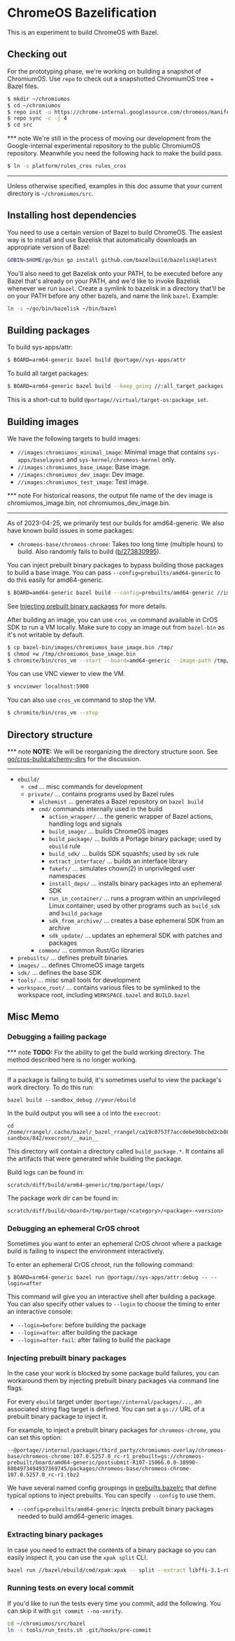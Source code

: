 # ChromeOS Bazelification

This is an experiment to build ChromeOS with Bazel.

## Checking out

For the prototyping phase, we're working on building a snapshot of ChromiumOS.
Use `repo` to check out a snapshotted ChromiumOS tree + Bazel files.

```sh
$ mkdir ~/chromiumos
$ cd ~/chromiumos
$ repo init -u https://chrome-internal.googlesource.com/chromeos/manifest-internal -b stabilize-15429.B -g default,bazel
$ repo sync -c -j 4
$ cd src
```

*** note
We're still in the process of moving our development from the Google-internal
experimental repository to the public ChromiumOS repository. Meanwhile you need
the following hack to make the build pass.

```sh
$ ln -s platform/rules_cros rules_cros
```
***

Unless otherwise specified, examples in this doc assume that your current
directory is `~/chromiumos/src`.

## Installing host dependencies

You need to use a certain version of Bazel to build ChromeOS. The easiest way
is to install and use Bazelisk that automatically downloads an appropriate
version of Bazel:

```sh
GOBIN=$HOME/go/bin go install github.com/bazelbuild/bazelisk@latest
```

You'll also need to get Bazelisk onto your PATH, to be executed before any Bazel
that's already on your PATH, and we'd like to invoke Bazelisk whenever we run
`bazel`. Create a symlink to bazelisk in a directory that'll be on your PATH
before any other bazels, and name the link `bazel`. Example:

```sh
ln -s ~/go/bin/bazelisk ~/bin/bazel
```

## Building packages

To build sys-apps/attr:

```sh
$ BOARD=arm64-generic bazel build @portage//sys-apps/attr
```

To build all target packages:

```sh
$ BOARD=arm64-generic bazel build --keep_going //:all_target_packages
```

This is a short-cut to build `@portage//virtual/target-os:package_set`.

## Building images

We have the following targets to build images:

- `//images:chromiumos_minimal_image`: Minimal image that contains
  `sys-apps/baselayout` and `sys-kernel/chromeos-kernel` only.
- `//images:chromiumos_base_image`: Base image.
- `//images:chromiumos_dev_image`: Dev image.
- `//images:chromiumos_test_image`: Test image.

*** note
For historical reasons, the output file name of the dev image is
chromiumos_image.bin, not chromiumos_dev_image.bin.
***

As of 2023-04-25, we primarily test our builds for amd64-generic. We also have
known build issues in some packages:

- `chromeos-base/chromeos-chrome`: Takes too long time (multiple hours) to
  build. Also randomly fails to build ([b/273830995](http://b/273830995)).

You can inject prebuilt binary packages to bypass building those packages to
build a base image. You can pass `--config=prebuilts/amd64-generic` to do this
easily for amd64-generic.

```sh
$ BOARD=amd64-generic bazel build --config=prebuilts/amd64-generic //images:chromiumos_base_image
```

See [Injecting prebuilt binary packages](#injecting-prebuilt-binary-packages)
for more details.

After building an image, you can use `cros_vm` command available in CrOS SDK
to run a VM locally. Make sure to copy an image out from `bazel-bin` as it's not
writable by default.

```sh
$ cp bazel-bin/images/chromiumos_base_image.bin /tmp/
$ chmod +w /tmp/chromiumos_base_image.bin
$ chromite/bin/cros_vm --start --board=amd64-generic --image-path /tmp/chromiumos_base_image.bin
```

You can use VNC viewer to view the VM.
```sh
$ vncviewer localhost:5900
```

You can also use `cros_vm` command to stop the VM.
```sh
$ chromite/bin/cros_vm --stop
```

## Directory structure

*** note
**NOTE:** We will be reorganizing the directory structure soon. See
[go/cros-build:alchemy-dirs](https://goto.google.com/cros-build:alchemy-dirs)
for the discussion.
***

* `ebuild/`
    * `cmd` ... misc commands for development
    * `private/` ... contains programs used by Bazel rules
        * `alchemist` ... generates a Bazel repository on `bazel build`
        * `cmd/` commands internally used in the build
            * `action_wrapper/` ... the generic wrapper of Bazel actions, handling logs and signals
            * `build_image/` ... builds ChromeOS images
            * `build_package/` ... builds a Portage binary package; used by `ebuild` rule
            * `build_sdk/` ... builds SDK squashfs; used by `sdk` rule
            * `extract_interface/` ... builds an interface library
            * `fakefs/` ... simulates chown(2) in unprivileged user namespaces
            * `install_deps/` ... installs binary packages into an ephemeral SDK
            * `run_in_container/` ... runs a program within an unprivileged Linux container; used by other programs such as `build_sdk` and `build_package`
            * `sdk_from_archive/` ... creates a base ephemeral SDK from an archive
            * `sdk_update/` ... updates an ephemeral SDK with patches and packages
        * `common/` ... common Rust/Go libraries
* `prebuilts/` ... defines prebuilt binaries
* `images/` ... defines ChromeOS image targets
* `sdk/` ... defines the base SDK
* `tools/` ... misc small tools for development
* `workspace_root/` ... contains various files to be symlinked to the workspace root, including `WORKSPACE.bazel` and `BUILD.bazel`

## Misc Memo

### Debugging a failing package

*** note
**TODO:** Fix the ability to get the build working directory. The method
described here is no longer working.
***

If a package is failing to build, it's sometimes useful to view the package's
work directory. To do this run:

```
bazel build --sandbox_debug //your/ebuild
```

In the build output you will see a `cd` into the `execroot`:

```
cd /home/rrangel/.cache/bazel/_bazel_rrangel/ca19c0757f7accdebe9bbcbd2cb0838e/sandbox/linux-sandbox/842/execroot/__main__
```

This directory will contain a directory called `build_package.*`. It contains
all the artifacts that were generated while building the package.

Build logs can be found in:

    scratch/diff/build/arm64-generic/tmp/portage/logs/

The package work dir can be found in:

    scratch/diff/build/<board>/tmp/portage/<category>/<package>-<version>

### Debugging an ephemeral CrOS chroot

Sometimes you want to enter an ephemeral CrOS chroot where a package build is
failing to inspect the environment interactively.

To enter an ephemeral CrOS chroot, run the following command:

```
$ BOARD=arm64-generic bazel run @portage//sys-apps/attr:debug -- --login=after
```

This command will give you an interactive shell after building a package.
You can also specify other values to `--login` to choose the timing to enter
an interactive console:

- `--login=before`: before building the package
- `--login=after`: after building the package
- `--login=after-fail`: after failing to build the package

### Injecting prebuilt binary packages

In the case your work is blocked by some package build failures, you can
workaround them by injecting prebuilt binary packages via command line flags.

For every `ebuild` target under `@portage//internal/packages/...`, an associated
string flag target is defined. You can set a `gs://` URL of a prebuilt binary
package to inject it.

For example, to inject a prebuilt binary packages for `chromeos-chrome`, you can
set this option:

```
--@portage//internal/packages/third_party/chromiumos-overlay/chromeos-base/chromeos-chrome:107.0.5257.0_rc-r1_prebuilt=gs://chromeos-prebuilt/board/amd64-generic/postsubmit-R107-15066.0.0-38990-8804973494937369745/packages/chromeos-base/chromeos-chrome-107.0.5257.0_rc-r1.tbz2
```

We have several named config groupings in [prebuilts.bazelrc] that define
typical options to inject prebuilts. You can specify `--config` to use them.

- `--config=prebuilts/amd64-generic`: Injects prebuilt binary packages needed to
  build amd64-generic images.

[prebuilts.bazelrc]: ./bazelrcs/prebuilts.bazelrc

### Extracting binary packages

In case you need to extract the contents of a binary package so you can easily
inspect it, you can use the `xpak split` CLI.

```sh
bazel run //bazel/ebuild/cmd/xpak:xpak -- split --extract libffi-3.1-r8.tbz2 libusb-0-r2.tbz2
```

### Running tests on every local commit

If you'd like to run the tests every time you commit, add the following. You can
skip it with `git commit --no-verify`.

```sh
cd ~/chromiumos/src/bazel
ln -s tools/run_tests.sh .git/hooks/pre-commit
```
